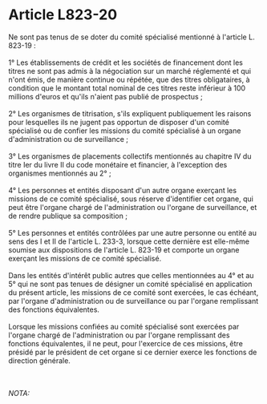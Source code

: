 # Article L823-20

<p>Ne sont pas tenus de se doter du comité spécialisé mentionné à l'article L. 823-19 : <br/><br/> 1° Les établissements de crédit et les sociétés de financement dont les titres ne sont pas admis à la négociation sur un marché réglementé et qui n'ont émis, de manière continue ou répétée, que des titres obligataires, à condition que le montant total nominal de ces titres reste inférieur à 100 millions d'euros et qu'ils n'aient pas publié de prospectus ; <br/><br/> 2° Les organismes de titrisation, s'ils expliquent publiquement les raisons pour lesquelles ils ne jugent pas opportun de disposer d'un comité spécialisé ou de confier les missions du comité spécialisé à un organe d'administration ou de surveillance ; <br/><br/> 3° Les organismes de placements collectifs mentionnés au chapitre IV du titre Ier du livre II du code monétaire et financier, à l'exception des organismes mentionnés au 2° ; <br/><br/> 4° Les personnes et entités disposant d'un autre organe exerçant les missions de ce comité spécialisé, sous réserve d'identifier cet organe, qui peut être l'organe chargé de l'administration ou l'organe de surveillance, et de rendre publique sa composition ; <br/><br/> 5° Les personnes et entités contrôlées par une autre personne ou entité au sens des I et II de l'article L. 233-3, lorsque cette dernière est elle-même soumise aux dispositions de l'article L. 823-19 et comporte un organe exerçant les missions de ce comité spécialisé. <br/><br/> Dans les entités d'intérêt public autres que celles mentionnées au 4° et au 5° qui ne sont pas tenues de désigner un comité spécialisé en application du présent article, les missions de ce comité sont exercées, le cas échéant, par l'organe d'administration ou de surveillance ou par l'organe remplissant des fonctions équivalentes. <br/><br/> Lorsque les missions confiées au comité spécialisé sont exercées par l'organe chargé de l'administration ou par l'organe remplissant des fonctions équivalentes, il ne peut, pour l'exercice de ces missions, être présidé par le président de cet organe si ce dernier exerce les fonctions de direction générale. <br/></p><br/><br/><i>NOTA:</i>